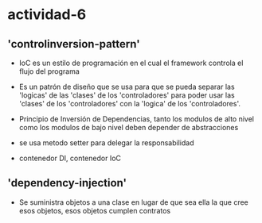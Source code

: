 # actividad-6

## 'controlinversion-pattern' 

- IoC es un estilo de programación en el cual el framework controla el flujo
del programa

- Es un patrón de diseño que se usa para que se pueda separar las 'logicas' de
las 'clases' de los 'controladores' para poder usar las 'clases' de los
'controladores' con la 'logica' de los 'controladores'.

- Principio de Inversión de Dependencias, tanto los modulos de alto nivel como
los modulos de bajo nivel deben depender de abstracciones

- se usa metodo setter para delegar la responsabilidad

- contenedor DI, contenedor IoC

## 'dependency-injection'

- Se suministra objetos a una clase en lugar de que sea ella la que cree esos
  objetos, esos objetos cumplen contratos


